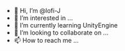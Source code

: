 - 👋 Hi, I’m @lofi-J
- 👀 I’m interested in ...
- 🌱 I’m currently learning UnityEngine
- 💞️ I’m looking to collaborate on ...
- 📫 How to reach me ...

<!---
lofi-J/lofi-J is a ✨ special ✨ repository because its `README.md` (this file) appears on your GitHub profile.
You can click the Preview link to take a look at your changes.
--->
